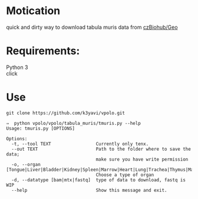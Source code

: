 # Motication
quick and dirty way to download tabula muris data from [czBiohub/Geo](https://github.com/czbiohub/tabula-muris)

# Requirements:
Python 3  
click  

# Use
```
git clone https://github.com/k3yavi/vpolo.git
```

```
⇒  python vpolo/vpolo/tabula_muris/tmuris.py --help  
Usage: tmuris.py [OPTIONS]  

Options:
  -t, --tool TEXT                 Currently only tenx.
  --out TEXT                      Path to the folder where to save the data;
                                  make sure you have write permission
  -o, --organ [Tongue|Liver|Bladder|Kidney|Spleen|Marrow|Heart|Lung|Trachea|Thymus|Mammary|Muscle]
                                  Choose a type of organ
  -d, --datatype [bam|mtx|fastq]  type of data to download, fastq is WIP
  --help                          Show this message and exit.
```
